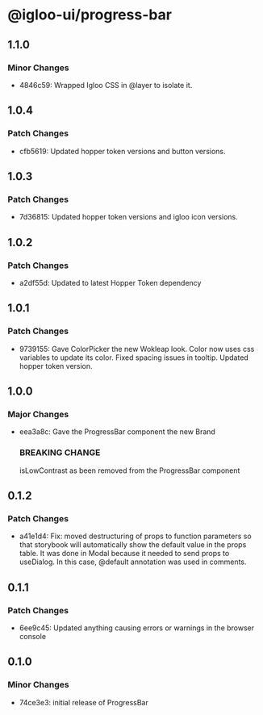 # @igloo-ui/progress-bar

## 1.1.0

### Minor Changes

- 4846c59: Wrapped Igloo CSS in @layer to isolate it.

## 1.0.4

### Patch Changes

- cfb5619: Updated hopper token versions and button versions.

## 1.0.3

### Patch Changes

- 7d36815: Updated hopper token versions and igloo icon versions.

## 1.0.2

### Patch Changes

- a2df55d: Updated to latest Hopper Token dependency

## 1.0.1

### Patch Changes

- 9739155: Gave ColorPicker the new Wokleap look. Color now uses css variables to update its color. Fixed spacing issues in tooltip. Updated hopper token version.

## 1.0.0

### Major Changes

- eea3a8c: Gave the ProgressBar component the new Brand

  ### BREAKING CHANGE

  isLowContrast as been removed from the ProgressBar component

## 0.1.2

### Patch Changes

- a41e1d4: Fix: moved destructuring of props to function parameters so that storybook will automatically show the default value in the props table. It was done in Modal because it needed to send props to useDialog. In this case, @default annotation was used in comments.

## 0.1.1

### Patch Changes

- 6ee9c45: Updated anything causing errors or warnings in the browser console

## 0.1.0

### Minor Changes

- 74ce3e3: initial release of ProgressBar
